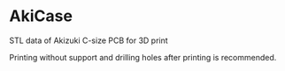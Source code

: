 # AkiCase
STL data of Akizuki C-size PCB for 3D print

Printing without support and drilling holes after printing is recommended.
